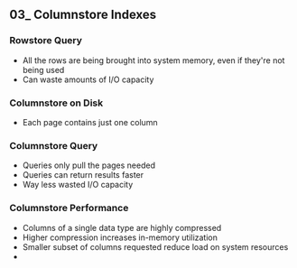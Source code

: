 ## 03_ Columnstore Indexes

### Rowstore Query
- All the rows are being brought into system memory, even if they're not being used
- Can waste amounts of I/O capacity

### Columnstore on Disk
- Each page contains just one column

### Columnstore Query
- Queries only pull the pages needed
- Queries can return results faster
- Way less wasted I/O capacity

### Columnstore Performance
- Columns of a single data type are highly compressed
- Higher compression increases in-memory utilization
- Smaller subset of columns requested reduce load on system resources
- 